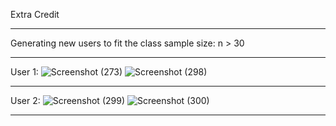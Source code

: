 Extra Credit 
***************************************
Generating new users to fit the class sample size: n > 30
***************************************
User 1:
![Screenshot (273)](https://github.com/michilcutt/Platform_Computing/assets/145288129/bcabf414-bc6c-4045-99ab-952ff004e7a5)
![Screenshot (298)](https://github.com/michilcutt/Platform_Computing/assets/145288129/4d0e38cf-d620-4fd1-b66b-b8303de553cc)
***************************************
User 2:
![Screenshot (299)](https://github.com/michilcutt/Platform_Computing/assets/145288129/ae0774eb-1bce-46f7-aafa-28fe786077db)
![Screenshot (300)](https://github.com/michilcutt/Platform_Computing/assets/145288129/7bf86643-4414-4015-9942-815fc5c9f63c)
***************************************
